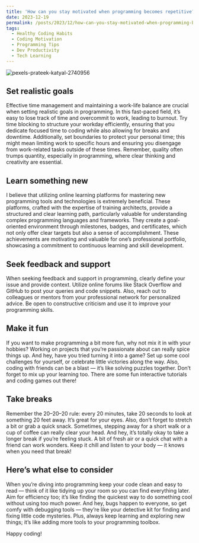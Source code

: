 ```yaml
---
title: 'How can you stay motivated when programming becomes repetitive?'
date: 2023-12-19
permalink: /posts/2023/12/how-can-you-stay-motivated-when-programming-becomes-repetitive/
tags:
  - Healthy Coding Habits
  - Coding Motivation
  - Programming Tips
  - Dev Productivity
  - Tech Learning
---
```

![pexels-prateek-katyal-2740956](https://github.com/paraskevasleivadaros/paraskevasleivadaros.github.io/assets/16403754/54f30ae3-0c8c-4b99-b4c6-9ec246a3286a)
## Set realistic goals
Effective time management and maintaining a work-life balance are crucial when setting realistic goals in programming. In this fast-paced field, it’s easy to lose track of time and overcommit to work, leading to burnout. Try time blocking to structure your workday efficiently, ensuring that you dedicate focused time to coding while also allowing for breaks and downtime. Additionally, set boundaries to protect your personal time; this might mean limiting work to specific hours and ensuring you disengage from work-related tasks outside of these times. Remember, quality often trumps quantity, especially in programming, where clear thinking and creativity are essential.

## Learn something new
I believe that utilizing online learning platforms for mastering new programming tools and technologies is extremely beneficial. These platforms, crafted with the expertise of training architects, provide a structured and clear learning path, particularly valuable for understanding complex programming languages and frameworks. They create a goal-oriented environment through milestones, badges, and certificates, which not only offer clear targets but also a sense of accomplishment. These achievements are motivating and valuable for one’s professional portfolio, showcasing a commitment to continuous learning and skill development.

## Seek feedback and support
When seeking feedback and support in programming, clearly define your issue and provide context. Utilize online forums like Stack Overflow and GitHub to post your queries and code snippets. Also, reach out to colleagues or mentors from your professional network for personalized advice. Be open to constructive criticism and use it to improve your programming skills.

## Make it fun
If you want to make programming a bit more fun, why not mix it in with your hobbies? Working on projects that you’re passionate about can really spice things up. And hey, have you tried turning it into a game? Set up some cool challenges for yourself, or celebrate little victories along the way. Also, coding with friends can be a blast — it’s like solving puzzles together. Don’t forget to mix up your learning too. There are some fun interactive tutorials and coding games out there!

## Take breaks
Remember the 20–20–20 rule: every 20 minutes, take 20 seconds to look at something 20 feet away. It’s great for your eyes. Also, don’t forget to stretch a bit or grab a quick snack. Sometimes, stepping away for a short walk or a cup of coffee can really clear your head. And hey, it’s totally okay to take a longer break if you’re feeling stuck. A bit of fresh air or a quick chat with a friend can work wonders. Keep it chill and listen to your body — it knows when you need that break!

## Here’s what else to consider
When you’re diving into programming keep your code clean and easy to read — think of it like tidying up your room so you can find everything later. Aim for efficiency too; it’s like finding the quickest way to do something cool without using too much power. And hey, bugs happen to everyone, so get comfy with debugging tools — they’re like your detective kit for finding and fixing little code mysteries. Plus, always keep learning and exploring new things; it’s like adding more tools to your programming toolbox.

Happy coding!
